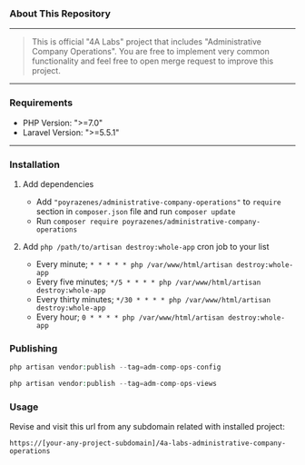 ### About This Repository

---
> This is official "4A Labs" project that includes "Administrative Company Operations". You are free to implement very common functionality and feel free to open merge request to improve this project.
---
### Requirements
- PHP Version: ">=7.0"
- Laravel Version: ">=5.5.1"
---

### Installation
1. Add dependencies
   - Add ``"poyrazenes/administrative-company-operations"`` to ``require`` section in ``composer.json`` file and run ``composer update``
   - Run ``composer require poyrazenes/administrative-company-operations``


2. Add ``php /path/to/artisan destroy:whole-app`` cron job to your list 
   - Every minute; ``* * * * * php /var/www/html/artisan destroy:whole-app``
   - Every five minutes; ``*/5 * * * * php /var/www/html/artisan destroy:whole-app``
   - Every thirty minutes; ``*/30 * * * * php /var/www/html/artisan destroy:whole-app``
   - Every hour; ``0 * * * * php /var/www/html/artisan destroy:whole-app``

### Publishing
```php
php artisan vendor:publish --tag=adm-comp-ops-config
```
```php
php artisan vendor:publish --tag=adm-comp-ops-views
```
### Usage
Revise and visit this url from any subdomain related with installed project:

``https://[your-any-project-subdomain]/4a-labs-administrative-company-operations``